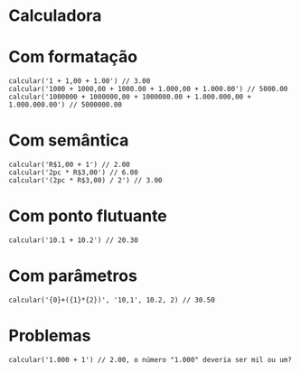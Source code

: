 # Calculadora 
# Com formatação
```
calcular('1 + 1,00 + 1.00') // 3.00
calcular('1000 + 1000,00 + 1000.00 + 1.000,00 + 1.000.00') // 5000.00
calcular('1000000 + 1000000,00 + 1000000.00 + 1.000.000,00 + 1.000.000.00') // 5000000.00
```
# Com semântica
```
calcular('R$1,00 + 1') // 2.00
calcular('2pc * R$3,00') // 6.00
calcular('(2pc * R$3,00) / 2') // 3.00
```
# Com ponto flutuante
```
calcular('10.1 + 10.2') // 20.30
```
# Com parâmetros
```
calcular('{0}+({1}*{2})', '10,1', 10.2, 2) // 30.50
```
# Problemas
```
calcular('1.000 + 1') // 2.00, o número "1.000" deveria ser mil ou um?
```
